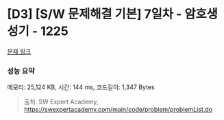 # [D3] [S/W 문제해결 기본] 7일차 - 암호생성기 - 1225 

[문제 링크](https://swexpertacademy.com/main/code/problem/problemDetail.do?contestProbId=AV14uWl6AF0CFAYD) 

### 성능 요약

메모리: 25,124 KB, 시간: 144 ms, 코드길이: 1,347 Bytes



> 출처: SW Expert Academy, https://swexpertacademy.com/main/code/problem/problemList.do